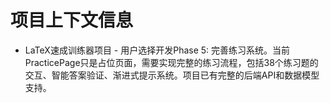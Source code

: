 # 项目上下文信息

- LaTeX速成训练器项目 - 用户选择开发Phase 5: 完善练习系统。当前PracticePage只是占位页面，需要实现完整的练习流程，包括38个练习题的交互、智能答案验证、渐进式提示系统。项目已有完整的后端API和数据模型支持。
